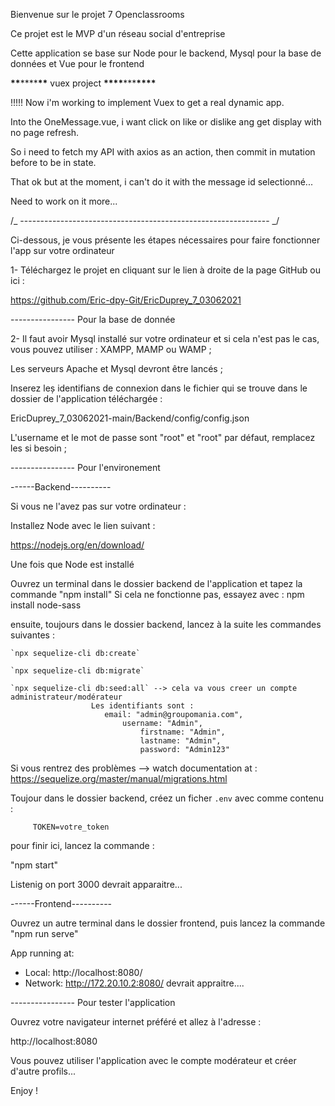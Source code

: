 Bienvenue sur le projet 7 Openclassrooms

Ce projet est le MVP d'un réseau social d'entreprise

Cette application se base sur Node pour le backend, Mysql pour la base de données et Vue pour le frontend

**\*\***\*\*\*\***\*\*** vuex project **\*\*\*\***\*\*\***\*\*\*\***

!!!!! Now i'm working to implement Vuex to get a real dynamic app.

Into the OneMessage.vue, i want click on like or dislike ang get display with no page refresh.

So i need to fetch my API with axios as an action, then commit in mutation before to be in state.

That ok but at the moment, i can't do it with the message id selectionné...

Need to work on it more...

/_ -------------------------------------------------------------- _/

Ci-dessous, je vous présente les étapes nécessaires pour faire fonctionner l'app sur votre ordinateur

1- Téléchargez le projet en cliquant sur le lien à droite de la page GitHub ou ici :

https://github.com/Eric-dpy-Git/EricDuprey_7_03062021

---------------- Pour la base de donnée

2- Il faut avoir Mysql installé sur votre ordinateur et si cela n'est pas le cas, vous pouvez utiliser :
XAMPP, MAMP ou WAMP ;

Les serveurs Apache et Mysql devront être lancés ;

Inserez leș identifians de connexion dans le fichier qui se trouve dans le dossier de l'application téléchargée :

EricDuprey_7_03062021-main/Backend/config/config.json

L'username et le mot de passe sont "root" et "root" par défaut, remplacez les si besoin ;

---------------- Pour l'environement

------Backend----------

Si vous ne l'avez pas sur votre ordinateur :

Installez Node avec le lien suivant :

https://nodejs.org/en/download/

Une fois que Node est installé

Ouvrez un terminal dans le dossier backend de l'application et tapez la commande "npm install"
Si cela ne fonctionne pas, essayez avec : npm install node-sass

ensuite, toujours dans le dossier backend, lancez à la suite les commandes suivantes :

    `npx sequelize-cli db:create`

    `npx sequelize-cli db:migrate`

    `npx sequelize-cli db:seed:all` --> cela va vous creer un compte administrateur/modérateur
    			      Les identifiants sont :
    					 email: "admin@groupomania.com",
       						 username: "Admin",
        						 firstname: "Admin",
        						 lastname: "Admin",
        						 password: "Admin123"

Si vous rentrez des problèmes --> watch documentation at : https://sequelize.org/master/manual/migrations.html

Toujour dans le dossier backend, créez un ficher `.env` avec comme contenu :

         TOKEN=votre_token

pour finir ici, lancez la commande :

"npm start"

Listenig on port 3000 devrait apparaitre...

------Frontend----------

Ouvrez un autre terminal dans le dossier frontend, puis lancez la commande "npm run serve"

App running at:

- Local: http://localhost:8080/
- Network: http://172.20.10.2:8080/ devrait appraitre....

---------------- Pour tester l'application

Ouvrez votre navigateur internet préféré et allez à l'adresse :

http://localhost:8080

Vous pouvez utiliser l'application avec le compte modérateur et créer d'autre profils...

Enjoy !
